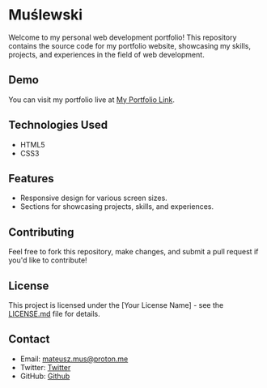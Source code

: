 # Muślewski

Welcome to my personal web development portfolio! This repository contains the source code for my portfolio website, showcasing my skills, projects, and experiences in the field of web development.

## Demo

You can visit my portfolio live at [My Portfolio Link](muslewski.com).

## Technologies Used

- HTML5
- CSS3

## Features

- Responsive design for various screen sizes.
- Sections for showcasing projects, skills, and experiences.

 ## Contributing

Feel free to fork this repository, make changes, and submit a pull request if you'd like to contribute!

## License

This project is licensed under the [Your License Name] - see the [LICENSE.md](LICENSE.md) file for details.

## Contact

- Email: mateusz.mus@proton.me
- Twitter: [Twitter](https://twitter.com/KentoDecem)
- GitHub: [Github](https://github.com/KentoDecem/)
